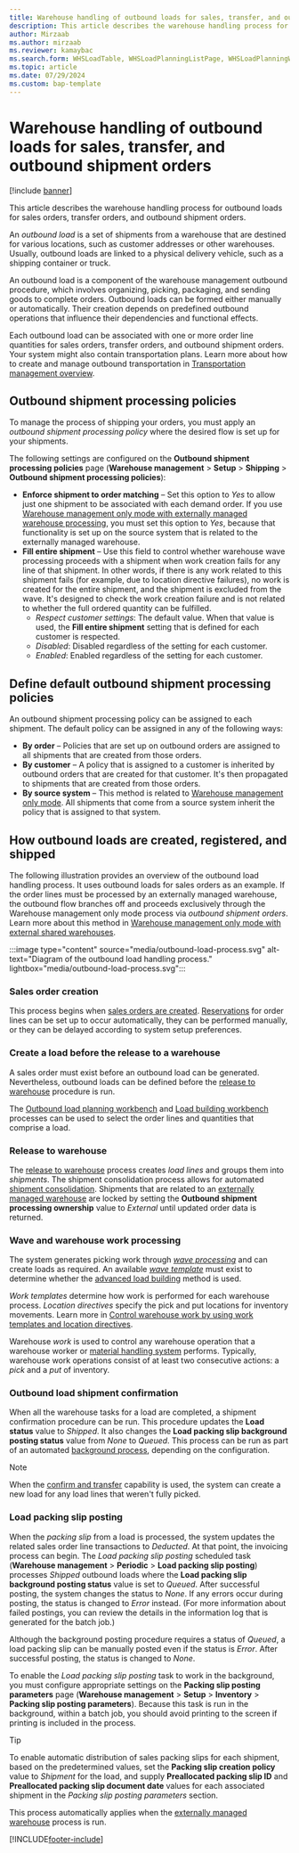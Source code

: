 ```yaml
---
title: Warehouse handling of outbound loads for sales, transfer, and outbound shipment orders
description: This article describes the warehouse handling process for outbound loads for sales, transfer, and outbound shipment orders.
author: Mirzaab
ms.author: mirzaab
ms.reviewer: kamaybac
ms.search.form: WHSLoadTable, WHSLoadPlanningListPage, WHSLoadPlanningWorkbench, WHSOutboundLoadPlanningWorkbench, WHSOutboundShipmentOrder, WHSPackingSlipPostingParameters, WHSShipPlanningListPage, WHSShipmentDetails, WHSWaveTemplateTable, WHSPostMethod, WHSWorkTemplateTable, WHSLocDirTable, WHSEWManagementSystem, InventLocations 
ms.topic: article
ms.date: 07/29/2024
ms.custom: bap-template
---
```


# Warehouse handling of outbound loads for sales, transfer, and outbound shipment orders

[!include [banner](../includes/banner.md)]

This article describes the warehouse handling process for outbound loads for sales orders, transfer orders, and outbound shipment orders.

An *outbound load* is a set of shipments from a warehouse that are destined for various locations, such as customer addresses or other warehouses. Usually, outbound loads are linked to a physical delivery vehicle, such as a shipping container or truck.

An outbound load is a component of the warehouse management outbound procedure, which involves organizing, picking, packaging, and sending goods to complete orders. Outbound loads can be formed either manually or automatically. Their creation depends on predefined outbound operations that influence their dependencies and functional effects.

Each outbound load can be associated with one or more order line quantities for sales orders, transfer orders, and outbound shipment orders. Your system might also contain transportation plans. Learn more about how to create and manage outbound transportation in [Transportation management overview](../transportation/transportation-management-overview.md).

## <a name="outbound-shipment-policies"></a>Outbound shipment processing policies

To manage the process of shipping your orders, you must apply an *outbound shipment processing policy* where the desired flow is set up for your shipments.

The following settings are configured on the **Outbound shipment processing policies** page (**Warehouse management** \> **Setup** \> **Shipping** \> **Outbound shipment processing policies**):

- **Enforce shipment to order matching** – Set this option to *Yes* to allow just one shipment to be associated with each demand order. If you use [Warehouse management only mode with externally managed warehouse processing](wms-only-mode-external-shared-warehouse.md), you must set this option to *Yes*, because that functionality is set up on the source system that is related to the externally managed warehouse.
- **Fill entire shipment** – Use this field to control whether warehouse wave processing proceeds with a shipment when work creation fails for any line of that shipment. In other words, if there is any work related to this shipment fails (for example, due to location directive failures), no work is created for the entire shipment, and the shipment is excluded from the wave. It's designed to check the work creation failure and is not related to whether the full ordered quantity can be fulfilled.
    - *Respect customer settings*: The default value. When that value is used, the **Fill entire shipment** setting that is defined for each customer is respected.
    - *Disabled*: Disabled regardless of the setting for each customer.
    - *Enabled*: Enabled regardless of the setting for each customer.

## Define default outbound shipment processing policies

An outbound shipment processing policy can be assigned to each shipment. The default policy can be assigned in any of the following ways:

- **By order** – Policies that are set up on outbound orders are assigned to all shipments that are created from those orders.
- **By customer** – A policy that is assigned to a customer is inherited by outbound orders that are created for that customer. It's then propagated to shipments that are created from those orders.
- **By source system** – This method is related to [Warehouse management only mode](wms-only-mode-overview.md). All shipments that come from a source system inherit the policy that is assigned to that system.

## How outbound loads are created, registered, and shipped

The following illustration provides an overview of the outbound load handling process. It uses outbound loads for sales orders as an example. If the order lines must be processed by an externally managed warehouse, the outbound flow branches off and proceeds exclusively through the Warehouse management only mode process via *outbound shipment orders*. Learn more about this method in [Warehouse management only mode with external shared warehouses](wms-only-mode-external-shared-warehouse.md).

:::image type="content" source="media/outbound-load-process.svg" alt-text="Diagram of the outbound load handling process." lightbox="media/outbound-load-process.svg":::

### Sales order creation

This process begins when [sales orders are created](../sales-marketing/tasks/create-sales-orders.md). [Reservations](../inventory/reserve-inventory-quantities.md) for order lines can be set up to occur automatically, they can be performed manually, or they can be delayed according to system setup preferences.

### Create a load before the release to a warehouse

A sales order must exist before an outbound load can be generated. Nevertheless, outbound loads can be defined before the [release to warehouse](#release-to-warehouse) procedure is run.

The [Outbound load planning workbench](tasks/use-load-planning-workbench-plan-loads-shipments.md) and [Load building workbench](../transportation/tasks/load-building-workbench.md) processes can be used to select the order lines and quantities that comprise a load.

### <a name="release-to-warehouse"></a>Release to warehouse

The [release to warehouse](release-to-warehouse-process.md) process creates *load lines* and groups them into *shipments*. The shipment consolidation process allows for automated [shipment consolidation](about-shipment-consolidation-policies.md). Shipments that are related to an [externally managed warehouse](wms-only-mode-external-shared-warehouse.md) are locked by setting the **Outbound shipment processing ownership** value to *External* until updated order data is returned.

### Wave and warehouse work processing

The system generates picking work through [*wave processing*](wave-processing.md) and can create loads as required. An available [*wave template*](wave-templates.md) must exist to determine whether the [advanced load building](advanced-load-building-during-wave.md) method is used.

*Work templates* determine how work is performed for each warehouse process. *Location directives* specify the pick and put locations for inventory movements. Learn more in [Control warehouse work by using work templates and location directives](control-warehouse-location-directives.md).

Warehouse *work* is used to control any warehouse operation that a warehouse worker or [material handling system](mhax.md) performs. Typically, warehouse work operations consist of at least two consecutive actions: a *pick* and a *put* of inventory.

### Outbound load shipment confirmation

When all the warehouse tasks for a load are completed, a shipment confirmation procedure can be run. This procedure updates the **Load status** value to *Shipped*. It also changes the **Load packing slip background posting status** value from *None* to *Queued*. This process can be run as part of an automated [background process](confirm-outbound-shipments-from-batch-jobs.md), depending on the configuration.

> [!NOTE]
> When the [confirm and transfer](confirm-and-transfer.md) capability is used, the system can create a new load for any load lines that weren't fully picked.

### <a name="load-packing-slip-posting"></a>Load packing slip posting

When the *packing slip* from a load is processed, the system updates the related sales order line transactions to *Deducted*. At that point, the invoicing process can begin. The *Load packing slip posting* scheduled task (**Warehouse management** \> **Periodic** \> **Load packing slip posting**) processes *Shipped* outbound loads where the **Load packing slip background posting status** value is set to *Queued*. After successful posting, the system changes the status to *None*. If any errors occur during posting, the status is changed to *Error* instead. (For more information about failed postings, you can review the details in the information log that is generated for the batch job.)

Although the background posting procedure requires a status of *Queued*, a load packing slip can be manually posted even if the status is *Error*. After successful posting, the status is changed to *None*.

To enable the *Load packing slip posting* task to work in the background, you must configure appropriate settings on the **Packing slip posting parameters** page (**Warehouse management** \> **Setup** \> **Inventory** \> **Packing slip posting parameters**). Because this task is run in the background, within a batch job, you should avoid printing to the screen if printing is included in the process.

> [!TIP]
> To enable automatic distribution of sales packing slips for each shipment, based on the predetermined values, set the **Packing slip creation policy** value to *Shipment* for the load, and supply **Preallocated packing slip ID** and **Preallocated packing slip document date** values for each associated shipment in the *Packing slip posting parameters* section.
>
> This process automatically applies when the [externally managed warehouse](wms-only-mode-external-shared-warehouse.md) process is run.

[!INCLUDE[footer-include](../../includes/footer-banner.md)]
